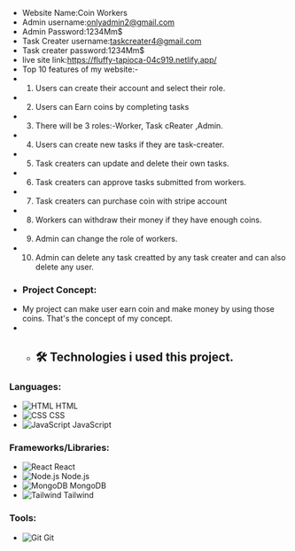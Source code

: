 - Website Name:Coin Workers
- Admin username:onlyadmin2@gmail.com
- Admin Password:1234Mm$
- Task Creater username:taskcreater4@gmail.com
- Task creater password:1234Mm$
- live site link:https://fluffy-tapioca-04c919.netlify.app/
- Top 10 features of my website:-
- 1. Users can create their account and select their role.
- 2. Users can Earn coins by completing tasks
- 3. There will be 3 roles:-Worker, Task cReater ,Admin.
- 4. Users can create new tasks if they are task-creater.
- 5. Task creaters can update and delete their own tasks.
- 6. Task creaters can approve tasks submitted from workers.
- 7. Task creaters can purchase coin with stripe account
- 8. Workers can withdraw their money if they have enough coins.
- 9. Admin can change the role of workers.
- 10. Admin can delete any task creatted by any task creater and can also delete any user.
 - ### Project Concept:
 -  My project can make user earn coin and make money by using those coins. That's the concept of my concept.
-  -   ## 🛠️ Technologies i used this project.
### **Languages:**
- ![HTML](https://img.icons8.com/color/48/000000/html-5.png) HTML
- ![CSS](https://img.icons8.com/color/48/000000/css3.png) CSS
- ![JavaScript](https://img.icons8.com/color/48/000000/javascript.png) JavaScript

### **Frameworks/Libraries:**
- ![React](https://img.icons8.com/color/48/000000/react-native.png) React
- ![Node.js](https://img.icons8.com/color/48/000000/nodejs.png) Node.js
- ![MongoDB](https://img.icons8.com/color/48/000000/mongodb.png) MongoDB
- ![Tailwind](https://i.ibb.co/hZMzRJw/128px-Tailwind-CSS-Logo-svg.png) Tailwind


### **Tools:**
- ![Git](https://img.icons8.com/color/48/000000/git.png) Git
